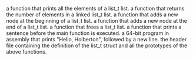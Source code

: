 a function that prints all the elements of a list_t list.
a function that returns the number of elements in a linked list_t list.
a function that adds a new node at the beginning of a list_t list.
a function that adds a new node at the end of a list_t list.
a function that frees a list_t list.
a function that prints a sentence before the main function is executed.
a 64-bit program in assembly that prints "Hello, Holberton", followed by a new line.
the header file containing the definition of the list_t struct and all the prototypes of the above functions.

